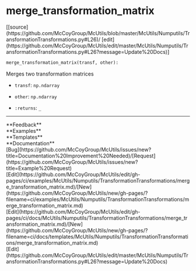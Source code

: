 # <a id="McUtils.Numputils.TransformationTransformations.merge_transformation_matrix">merge_transformation_matrix</a>
<div class="docs-source-link" markdown="1">
[[source](https://github.com/McCoyGroup/McUtils/blob/master/McUtils/Numputils/TransformationTransformations.py#L26)/
[edit](https://github.com/McCoyGroup/McUtils/edit/master/McUtils/Numputils/TransformationTransformations.py#L26?message=Update%20Docs)]
</div>

```python
merge_transformation_matrix(transf, other): 
```
Merges two transformation matrices
  - `transf`: `np.ndarray`
    > 
  - `other`: `np.ndarray`
    > 
  - `:returns`: `_`
    > 











---


<div markdown="1" class="text-secondary">
<div class="container">
  <div class="row">
   <div class="col" markdown="1">
**Feedback**   
</div>
   <div class="col" markdown="1">
**Examples**   
</div>
   <div class="col" markdown="1">
**Templates**   
</div>
   <div class="col" markdown="1">
**Documentation**   
</div>
   <div class="col" markdown="1">
   
</div>
   <div class="col" markdown="1">
   
</div>
   <div class="col" markdown="1">
   
</div>
</div>
  <div class="row">
   <div class="col" markdown="1">
[Bug](https://github.com/McCoyGroup/McUtils/issues/new?title=Documentation%20Improvement%20Needed)/[Request](https://github.com/McCoyGroup/McUtils/issues/new?title=Example%20Request)   
</div>
   <div class="col" markdown="1">
[Edit](https://github.com/McCoyGroup/McUtils/edit/gh-pages/ci/examples/McUtils/Numputils/TransformationTransformations/merge_transformation_matrix.md)/[New](https://github.com/McCoyGroup/McUtils/new/gh-pages/?filename=ci/examples/McUtils/Numputils/TransformationTransformations/merge_transformation_matrix.md)   
</div>
   <div class="col" markdown="1">
[Edit](https://github.com/McCoyGroup/McUtils/edit/gh-pages/ci/docs/McUtils/Numputils/TransformationTransformations/merge_transformation_matrix.md)/[New](https://github.com/McCoyGroup/McUtils/new/gh-pages/?filename=ci/docs/templates/McUtils/Numputils/TransformationTransformations/merge_transformation_matrix.md)   
</div>
   <div class="col" markdown="1">
[Edit](https://github.com/McCoyGroup/McUtils/edit/master/McUtils/Numputils/TransformationTransformations.py#L26?message=Update%20Docs)   
</div>
   <div class="col" markdown="1">
   
</div>
   <div class="col" markdown="1">
   
</div>
   <div class="col" markdown="1">
   
</div>
</div>
</div>
</div>